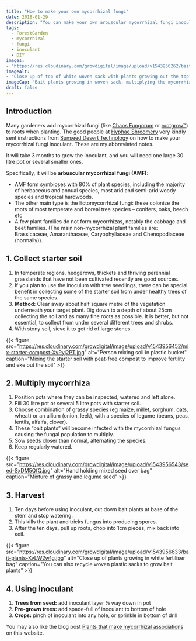 ```yaml
---
title: "How to make your own mycorrhizal fungi"
date: 2018-01-29
description: "You can make your own arbuscular mycorrhizal fungi inoculant, like rootgrow™, for adding to roots for healthier plants. Notes & photos kindly from Antony & Emma of @HyphaeShroomery. Photos copyright @HyphaeShroomery."
tags: 
  - ForestGarden
  - mycorrhizal
  - fungi
  - inoculant
  - DIY
images: 
- "https://res.cloudinary.com/growdigital/image/upload/v1543956262/bait-plants-8kfKR9Bn.jpg"
imageAlt: 
- "Close up of top of white woven sack with plants growing out the top"
imageCap: "Bait plants growing in woven sack, multiplying the mycorrhizal fungi & ready for harvest"
draft: false
---
```


## Introduction

Many gardeners add mycorrhizal fungi (like [Chaos Fungorum](http://chaosfungorum.co.uk/?post_type=product) or [rootgrow™](http://www.rootgrow.co.uk/mycorrhizal-fungi.html)) to roots when planting. The good people at [Hyphae Shroomery](https://www.facebook.com/hyphaeshroomery/) very kindly sent instructions from [Sunseed Desert Technology](http://www.sunseed.org.uk/wp-content/uploads/2012/06/A-SIMPLE-METHOD-FOR-MAKING-YOUR-OWN-MYCORRHIZAL-INOCULUM.pdf) on how to make your mycorrhizal fungi inoculant. These are my abbreviated notes.

It will take 3 months to grow the inoculant, and you will need one large 30 litre pot or several smaller ones.

Specifically, it will be **arbuscular mycorrhizal fungi (AMF)**:

* AMF form symbioses with 80% of plant species, including the majority of herbaceous and annual species, most arid and semi-arid woody species and tropical hardwoods.
* The other main type is the Ectomycorrhizal fungi: these colonize the roots of most temperate and boreal tree species – conifers, oaks, beech etc
* A few plant families do not form mycorrhizas, notably the cabbage and beet families. (The main non-mycorrhizal plant families are: Brassicaceae, Amaranthaceae, Caryophyllaceae and Chenopodiaceae (normally)).

## 1. Collect starter soil

1. In temperate regions, hedgerows, thickets and thriving perennial grasslands that have not been cultivated recently are good sources.
2. If you plan to use the inoculum with tree seedlings, there can be special benefit in collecting some of the starter soil from under healthy trees of the same species.
3. **Method:** Clear away about half square metre of the vegetation underneath your target plant. Dig down to a depth of about 25cm collecting the soil and as many fine roots as possible. It is better, but not essential, to collect from under several different trees and shrubs.
4. With stony soil, sieve it to get rid of large stones.

{{< figure src="https://res.cloudinary.com/growdigital/image/upload/v1543956452/mix-starter-compost-XvPyj2PT.jpg" alt="Person mixing soil in plastic bucket" caption="Mixing the starter soil with peat-free compost to improve fertility and eke out the soil" >}}

## 2. Multiply mycorrhiza

1. Position pots where they can be inspected, watered and left alone.
2. Fill 30 litre pot or several 5 litre pots with starter soil.
3. Choose combination of grassy species (eg maize, millet, sorghum, oats, wheat) or an allium (onion, leek), with a species of legume (beans, peas, lentils, alfalfa, clover).
4. These “bait plants” will become infected with the mycorrhizal fungus causing the fungal population to multiply.
5. Sow seeds closer than normal, alternating the species.
6. Keep regularly watered.

{{< figure src="https://res.cloudinary.com/growdigital/image/upload/v1543956543/seed-SxDM5QfQ.jpg" alt="Hand holding mixed seed over bag" caption="Mixture of grassy and legume seed" >}}

## 3. Harvest

1. Ten days before using inoculant, cut down bait plants at base of the stem and stop watering.
2. This kills the plant and tricks fungus into producing spores.
3. After the ten days, pull up roots, chop into 1cm pieces, mix back into soil.

{{< figure src="https://res.cloudinary.com/growdigital/image/upload/v1543956633/bait-plants-KvLW2w1g.jpg" alt="Close up of plants growing in white fertiliser bag" caption="You can also recycle woven plastic sacks to grow bait plants" >}}

## 4. Using inoculant

1. **Trees from seed:** add inoculant layer ⅓ way down in pot
2. **Pre-grown trees:** add spade-full of inoculant to bottom of hole
3. **Crops:** pinch of inoculant into any hole, or sprinkle in bottom of drill

You may also like the blog post [Plants that make mycorrhizal associations](https://www.forestgarden.wales/blog/list-mycorrhizal-associations/) on this website.
